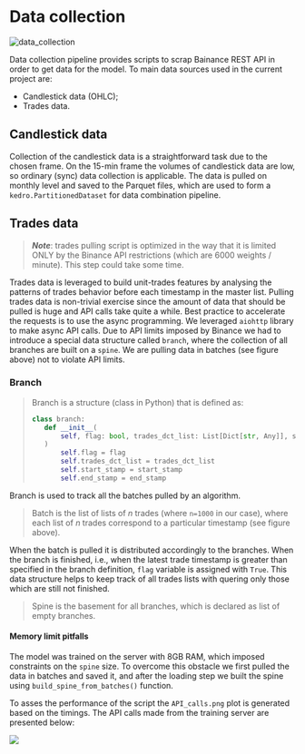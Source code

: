 # Data collection

![data_collection](https://github.com/AlexanderShulzhenko/volatility-prediction/assets/80621503/3118d39d-c9fb-4c7d-b673-c00a6b21d3d0)

Data collection pipeline provides scripts to scrap Bainance REST API in order to get data for the model. To main data sources used in the current project are:
- Candlestick data (OHLC);
- Trades data.

## Candlestick data
Collection of the candlestick data is a straightforward task due to the chosen frame. On the 15-min frame the volumes of candlestick data are low, so ordinary (sync) data collection is applicable. The data is pulled on monthly level and saved to the Parquet files, which are used to form a `kedro.PartitionedDataset` for data combination pipeline.

## Trades data
> ***Note***: trades pulling script is optimized in the way that it is limited ONLY by the Binance API restrictions (which are 6000 weights / minute). This step could take some time.

Trades data is leveraged to build unit-trades features by analysing the patterns of trades behavior before each timestamp in the master list. Pulling trades data is non-trivial exercise since the amount of data that should be pulled is huge and API calls take quite a while. Best practice to accelerate the requests is to use the async programming. We leveraged `aiohttp` library to make async API calls. Due to API limits imposed by Binance we had to introduce a special data structure called `branch`, where the collection of all branches are built on a `spine`. We are pulling data in batches (see figure above) not to violate API limits.

### Branch
> Branch is a structure (class in Python) that is defined as:
> ```python
> class branch:
>    def __init__(
>        self, flag: bool, trades_dct_list: List[Dict[str, Any]], start_stamp: str, end_stamp: str
>    )
>        self.flag = flag
>        self.trades_dct_list = trades_dct_list
>        self.start_stamp = start_stamp
>        self.end_stamp = end_stamp
> ```

Branch is used to track all the batches pulled by an algorithm.

> Batch is the list of lists of *n* trades (where `n=1000` in our case), where each list of *n* trades correspond to a particular timestamp (see figure above).

When the batch is pulled it is distributed accordingly to the branches. When the branch is finished, i.e., when the latest trade timestamp is greater than specified in the branch definition, `flag` variable is assigned with `True`. This data structure helps to keep track of all trades lists with quering only those which are still not finished.

> Spine is the basement for all branches, which is declared as list of empty branches.

#### Memory limit pitfalls
The model was trained on the server with 8GB RAM, which imposed constraints on the `spine` size. To overcome this obstacle we first pulled the data in batches and saved it, and after the loading step we built the spine using `build_spine_from_batches()` function.

To asses the performance of the script the `API_calls.png` plot is generated based on the timings. The API calls made from the training server are presented below:

<img src=https://github.com/AlexanderShulzhenko/volatility-prediction/assets/80621503/ab2aa81c-e93b-4634-9b02-faa59f7528ab />

